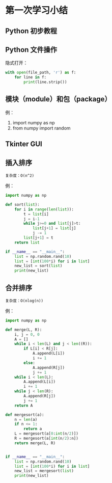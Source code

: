 # 第一次学习小结

## Python 初步教程

## Python 文件操作

隐式打开：

```python
with open(file_path, 'r') as f:
    for line in f:
        print(line.strip())
```

## 模块（module）和包（package）

例：

1. import numpy as np
2. from numpy import random

## Tkinter GUI

## 插入排序

`复杂度：O(n^2)`

例：

```python
import numpy as np

def sort(list):
    for i in range(len(list)):
        t = list[i]
        j = i-1
        while j>=0 and list[j]>t:
            list[j+1] = list[j]
            j -= 1
        list[j+1] = t
    return list

if __name__ == "__main__":
    list = np.random.rand(10)
    list = [int(100*i) for i in list]
    new_list = sort(list)
    print(new_list)
```

## 合并排序

`复杂度：O(nlog(n))`

例：

```python
import numpy as np

def merge(L, R):
    i, j = 0, 0
    A = []
    while i < len(L) and j < len((R)):
        if L[i] < R[j]:
            A.append(L[i])
            i += 1
        else:
            A.append(R[j])
            j += 1
    while i < len(L):
        A.append(L[i])
        i += 1
    while j < len(R):
        A.append(R[j])
        j += 1
    return A

def mergesort(a):
    n = len(a)
    if n <= 1:
        return a
    L = mergesort(a[0:int(n/2)])
    R = mergesort(a[int(n/2):n])
    return merge(L, R)


if __name__ == "__main__":
    list = np.random.rand(10)
    list = [int(100*i) for i in list]
    new_list = mergesort(list)
    print(new_list)
```
